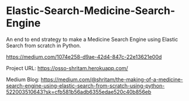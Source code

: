 # Elastic-Search-Medicine-Search-Engine
An end to end strategy to make a Medicine Search Engine using Elastic Search from scratch in Python.

https://medium.com/1074e258-d9ae-42d4-847c-22e13621e00d


Project URL: https://osso-shritam.herokuapp.com/

Medium Blog: https://medium.com/@shritam/the-making-of-a-medicine-search-engine-using-elastic-search-from-scratch-using-python-522003510643?sk=cfb581b56adb6355edae520c40b856eb

